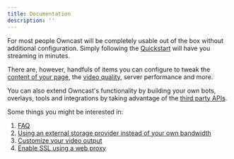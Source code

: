 ```yaml
---
title: Documentation
description: ''
---
```


For most people Owncast will be completely usable out of the box without additional configuration. Simply following the [Quickstart](/docs/quickstart/installation) will have you streaming in minutes.

There are, however, handfuls of items you can configure to tweak the [content of your page](website), the [video quality](video), server performance and more.

You can also extend Owncast's functionality by building your own bots, overlays, tools and integrations by taking advantage of the [third party APIs](/docs/api/apis).

Some things you might be interested in:

1. [FAQ](/faq)
1. [Using an external storage provider instead of your own bandwidth](/docs/storage)
1. [Customize your video output](/docs/video)
1. [Enable SSL using a web proxy](/docs/sslproxies/nginx)
